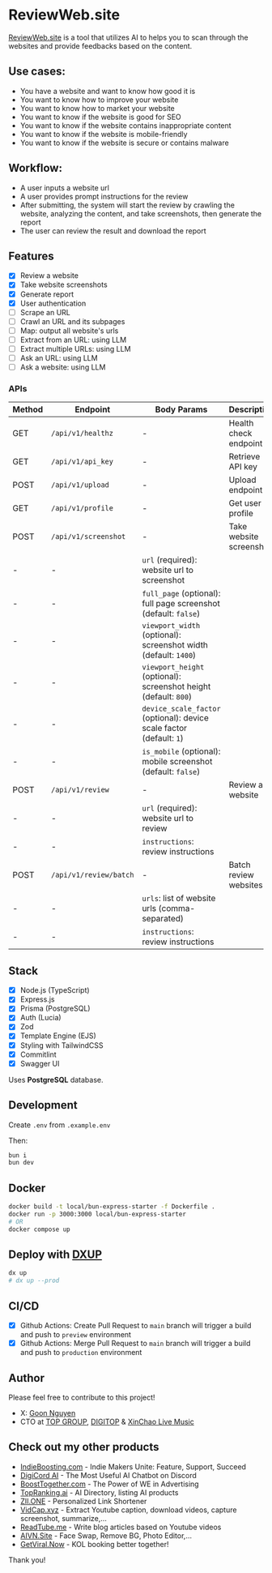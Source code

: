 # ReviewWeb.site

[ReviewWeb.site](https://reviewweb.site) is a tool that utilizes AI to helps you to scan through the websites and provide feedbacks based on the content.

## Use cases:
- You have a website and want to know how good it is
- You want to know how to improve your website
- You want to know how to market your website
- You want to know if the website is good for SEO
- You want to know if the website contains inappropriate content
- You want to know if the website is mobile-friendly
- You want to know if the website is secure or contains malware

## Workflow:
- A user inputs a website url
- A user provides prompt instructions for the review
- After submitting, the system will start the review by crawling the website, analyzing the content, and take screenshots, then generate the report
- The user can review the result and download the report

## Features

- [x] Review a website
- [x] Take website screenshots
- [x] Generate report
- [x] User authentication
- [ ] Scrape an URL
- [ ] Crawl an URL and its subpages
- [ ] Map: output all website's urls
- [ ] Extract from an URL: using LLM
- [ ] Extract multiple URLs: using LLM
- [ ] Ask an URL: using LLM
- [ ] Ask a website: using LLM

### APIs
| Method | Endpoint               | Body Params                                                          | Description             |
| ------ | ---------------------- | -------------------------------------------------------------------- | ----------------------- |
| GET    | `/api/v1/healthz`      | -                                                                    | Health check endpoint   |
| GET    | `/api/v1/api_key`      | -                                                                    | Retrieve API key        |
| POST   | `/api/v1/upload`       | -                                                                    | Upload endpoint         |
| GET    | `/api/v1/profile`      | -                                                                    | Get user profile        |
| POST   | `/api/v1/screenshot`   | -                                                                    | Take website screenshot |
| -      | -                      | `url` (required): website url to screenshot                          |                         |
| -      | -                      | `full_page` (optional): full page screenshot (default: `false`)      |                         |
| -      | -                      | `viewport_width` (optional): screenshot width (default: `1400`)      |                         |
| -      | -                      | `viewport_height` (optional): screenshot height (default: `800`)     |                         |
| -      | -                      | `device_scale_factor` (optional): device scale factor (default: `1`) |                         |
| -      | -                      | `is_mobile` (optional): mobile screenshot (default: `false`)         |                         |
| POST   | `/api/v1/review`       | -                                                                    | Review a website        |
| -      | -                      | `url` (required): website url to review                              |                         |
| -      | -                      | `instructions`: review instructions                                  |                         |
| POST   | `/api/v1/review/batch` | -                                                                    | Batch review websites   |
| -      | -                      | `urls`: list of website urls (comma-separated)                       |                         |
| -      | -                      | `instructions`: review instructions                                  |                         |

## Stack

- [x] Node.js (TypeScript)
- [x] Express.js
- [x] Prisma (PostgreSQL)
- [x] Auth (Lucia)
- [x] Zod
- [x] Template Engine (EJS)
- [x] Styling with TailwindCSS
- [x] Commitlint
- [x] Swagger UI

Uses **PostgreSQL** database.

## Development

Create `.env` from `.example.env`

Then:

```bash
bun i
bun dev
```

## Docker

```bash
docker build -t local/bun-express-starter -f Dockerfile .
docker run -p 3000:3000 local/bun-express-starter
# OR
docker compose up
```

## Deploy with [DXUP](https://dxup.dev)

```bash
dx up
# dx up --prod
```

## CI/CD

- [x] Github Actions: Create Pull Request to `main` branch will trigger a build and push to `preview` environment
- [x] Github Actions: Merge Pull Request to `main` branch will trigger a build and push to `production` environment

## Author

Please feel free to contribute to this project!

- X: [Goon Nguyen](https://x.com/goon_nguyen)
- CTO at [TOP GROUP](https://wearetopgroup.com), [DIGITOP](https://digitop.vn) & [XinChao Live Music](https://xinchao.world)

## Check out my other products

- [IndieBoosting.com](https://indieboosting.com) - Indie Makers Unite: Feature, Support, Succeed
- [DigiCord AI](https://digicord.site) - The Most Useful AI Chatbot on Discord
- [BoostTogether.com](https://boosttogether.com) - The Power of WE in Advertising
- [TopRanking.ai](https://topranking.ai) - AI Directory, listing AI products
- [ZII.ONE](https://zii.one) - Personalized Link Shortener
- [VidCap.xyz](https://vidcap.xyz) - Extract Youtube caption, download videos, capture screenshot, summarize,…
- [ReadTube.me](https://readtube.me) - Write blog articles based on Youtube videos
- [AIVN.Site](https://aivn.site) - Face Swap, Remove BG, Photo Editor,…
- [GetViral.Now](https://getviral.now) - KOL booking better together!

Thank you!